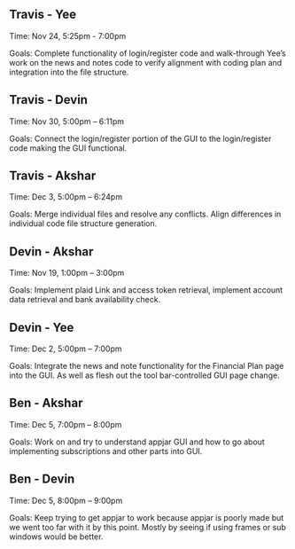## **Travis - Yee**
Time: Nov 24, 5:25pm - 7:00pm

Goals: Complete functionality of login/register code and walk-through Yee’s work on the news and notes code to verify alignment with coding plan and integration into the file structure.

## **Travis - Devin**
Time: Nov 30, 5:00pm – 6:11pm

Goals: Connect the login/register portion of the GUI to the login/register code making the GUI functional.

## **Travis - Akshar**
Time: Dec 3, 5:00pm – 6:24pm

Goals: Merge individual files and resolve any conflicts.  Align differences in individual code file structure generation.

## **Devin - Akshar**
Time: Nov 19, 1:00pm – 3:00pm

Goals: Implement plaid Link and access token retrieval, implement account data retrieval and bank availability check.

## **Devin - Yee**
Time: Dec 2, 5:00pm – 7:00pm

Goals: Integrate the news and note functionality for the Financial Plan page into the GUI. As well as flesh out the tool bar-controlled GUI page change.

## **Ben - Akshar**
Time: Dec 5, 7:00pm – 8:00pm

Goals: Work on and try to understand appjar GUI and how to go about implementing subscriptions and other parts into GUI.

## **Ben - Devin**
Time: Dec 5, 8:00pm – 9:00pm

Goals: Keep trying to get appjar to work because appjar is poorly made but we went too far with it by this point. Mostly by seeing if using frames or sub windows would be better.